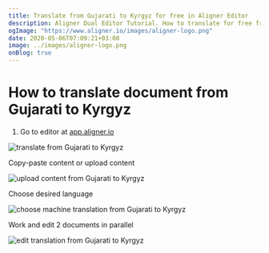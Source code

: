 ```yaml
---
title: Translate from Gujarati to Kyrgyz for free in Aligner Editor
description: Aligner Dual Editor Tutorial. How to translate for free from Gujarati to Kyrgyz. Aligner is multilingual document management platform. 
ogImage: "https://www.aligner.io/images/aligner-logo.png"
date: 2020-05-06T07:09:21+03:00
image: ../images/aligner-logo.png
onBlog: true
---
```


# How to translate document from Gujarati to Kyrgyz

1. Go to editor at [app.aligner.io](https://app.aligner.io "Aligner App web page")

![translate from Gujarati to Kyrgyz](../aligner-blank-editor.png "translate from Gujarati to Kyrgyz")

Copy-paste content or upload content

![upload content from Gujarati to Kyrgyz](../aligner-uploaded-document.png "upload content from Gujarati to Kyrgyz")

Choose desired language

![choose machine translation from Gujarati to Kyrgyz](../aligner-language-dropdown.png "choose machine translation from Gujarati to Kyrgyz")

Work and edit 2 documents in parallel

![edit translation from Gujarati to Kyrgyz](../aligner-double-sitded-editor.png "edit translation from Gujarati to Kyrgyz")


